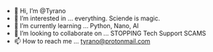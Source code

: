 - 👋 Hi, I’m @Tyrano
- 👀 I’m interested in ... everything.  Sciende is magic.  
- 🌱 I’m currently learning ... Python, Nano, AI
- 💞️ I’m looking to collaborate on ... STOPPING Tech Support SCAMS
- 📫 How to reach me ... tyrano@protonmail.com

<!---
Tyrano626/Tyrano626 is a ✨ special ✨ repository because its `README.md` (this file) appears on your GitHub profile.
You can click the Preview link to take a look at your changes.
--->
